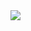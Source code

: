<img src="https://capsule-render.vercel.app/api?type=waving&color=ADE3F0&height=200&section=header&text=Hso Github!.!&fontSize=90&animation=blink"/>
